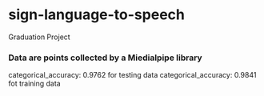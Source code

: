 # sign-language-to-speech
Graduation Project

### Data are points collected by a Miedialpipe library

categorical_accuracy: 0.9762 for testing data
categorical_accuracy: 0.9841 fot training  data

